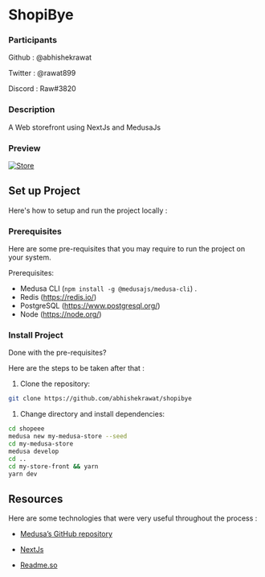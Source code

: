 # ShopiBye


### Participants

Github : @abhishekrawat

Twitter : @rawat899

Discord : Raw#3820

### Description

A Web storefront using NextJs and MedusaJs

### Preview
[![Store](https://s4.gifyu.com/images/ezgif-2-6cec4a5106.md.gif)](https://gifyu.com/image/S9Gkk)

## Set up Project

Here's how to setup and run the project locally :

### Prerequisites

Here are some pre-requisites that you may require to run the project on your system.

Prerequisites:

- Medusa CLI (```npm install -g @medusajs/medusa-cli```) .
- Redis (https://redis.io/)
- PostgreSQL (https://www.postgresql.org/)
- Node (https://node.org/)

### Install Project

Done with the pre-requisites?

Here are the steps to be taken after that :


1. Clone the repository:

```bash
git clone https://github.com/abhishekrawat/shopibye
```

1. Change directory and install dependencies:

```bash
cd shopeee
medusa new my-medusa-store --seed
cd my-medusa-store
medusa develop
cd ..
cd my-store-front && yarn
yarn dev
```

## Resources

Here are some technologies that were very useful throughout the process :

- [Medusa’s GitHub repository](https://github.com/medusajs/medusa)

- [NextJs](https://nextjs.org/)
- [Readme.so](https://readme.so/editor)
